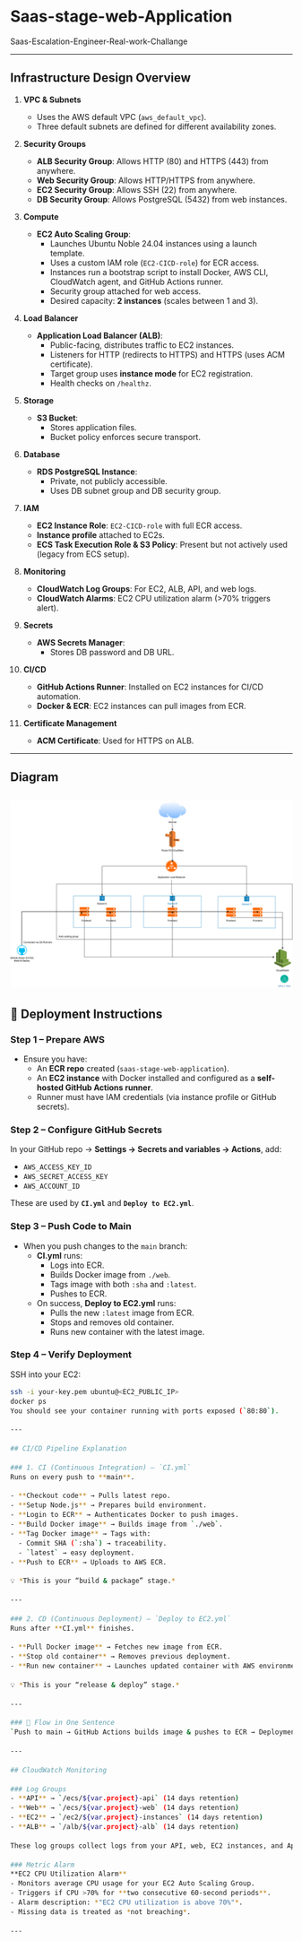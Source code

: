 # Saas-stage-web-Application
Saas-Escalation-Engineer-Real-work-Challange

---

## Infrastructure Design Overview

1. **VPC & Subnets**
   - Uses the AWS default VPC (`aws_default_vpc`).
   - Three default subnets are defined for different availability zones.

2. **Security Groups**
   - **ALB Security Group**: Allows HTTP (80) and HTTPS (443) from anywhere.
   - **Web Security Group**: Allows HTTP/HTTPS from anywhere.
   - **EC2 Security Group**: Allows SSH (22) from anywhere.
   - **DB Security Group**: Allows PostgreSQL (5432) from web instances.

3. **Compute**
   - **EC2 Auto Scaling Group**:
     - Launches Ubuntu Noble 24.04 instances using a launch template.
     - Uses a custom IAM role (`EC2-CICD-role`) for ECR access.
     - Instances run a bootstrap script to install Docker, AWS CLI, CloudWatch agent, and GitHub Actions runner.
     - Security group attached for web access.
     - Desired capacity: **2 instances** (scales between 1 and 3).

4. **Load Balancer**
   - **Application Load Balancer (ALB)**:
     - Public-facing, distributes traffic to EC2 instances.
     - Listeners for HTTP (redirects to HTTPS) and HTTPS (uses ACM certificate).
     - Target group uses **instance mode** for EC2 registration.
     - Health checks on `/healthz`.

5. **Storage**
   - **S3 Bucket**:
     - Stores application files.
     - Bucket policy enforces secure transport.

6. **Database**
   - **RDS PostgreSQL Instance**:
     - Private, not publicly accessible.
     - Uses DB subnet group and DB security group.

7. **IAM**
   - **EC2 Instance Role**: `EC2-CICD-role` with full ECR access.
   - **Instance profile** attached to EC2s.
   - **ECS Task Execution Role & S3 Policy**: Present but not actively used (legacy from ECS setup).

8. **Monitoring**
   - **CloudWatch Log Groups**: For EC2, ALB, API, and web logs.
   - **CloudWatch Alarms**: EC2 CPU utilization alarm (>70% triggers alert).

9. **Secrets**
   - **AWS Secrets Manager**:
     - Stores DB password and DB URL.

10. **CI/CD**
    - **GitHub Actions Runner**: Installed on EC2 instances for CI/CD automation.
    - **Docker & ECR**: EC2 instances can pull images from ECR.

11. **Certificate Management**
    - **ACM Certificate**: Used for HTTPS on ALB.

---

## Diagram

![alt text](docs/Sparkrock-diagram.svg)
---

## 🚀 Deployment Instructions

### Step 1 – Prepare AWS
- Ensure you have:
  - An **ECR repo** created (`saas-stage-web-application`).
  - An **EC2 instance** with Docker installed and configured as a **self-hosted GitHub Actions runner**.
  - Runner must have IAM credentials (via instance profile or GitHub secrets).

### Step 2 – Configure GitHub Secrets
In your GitHub repo → **Settings → Secrets and variables → Actions**, add:
- `AWS_ACCESS_KEY_ID`
- `AWS_SECRET_ACCESS_KEY`
- `AWS_ACCOUNT_ID`

These are used by **`CI.yml`** and **`Deploy to EC2.yml`**.

### Step 3 – Push Code to Main
- When you push changes to the `main` branch:
  - **CI.yml** runs:
    - Logs into ECR.
    - Builds Docker image from `./web`.
    - Tags image with both `:sha` and `:latest`.
    - Pushes to ECR.
  - On success, **Deploy to EC2.yml** runs:
    - Pulls the new `:latest` image from ECR.
    - Stops and removes old container.
    - Runs new container with the latest image.

### Step 4 – Verify Deployment
SSH into your EC2:
```bash
ssh -i your-key.pem ubuntu@<EC2_PUBLIC_IP>
docker ps
You should see your container running with ports exposed (`80:80`).

---

## CI/CD Pipeline Explanation

### 1. CI (Continuous Integration) — `CI.yml`
Runs on every push to **main**.

- **Checkout code** → Pulls latest repo.
- **Setup Node.js** → Prepares build environment.
- **Login to ECR** → Authenticates Docker to push images.
- **Build Docker image** → Builds image from `./web`.
- **Tag Docker image** → Tags with:
  - Commit SHA (`:sha`) → traceability.
  - `latest` → easy deployment.
- **Push to ECR** → Uploads to AWS ECR.

💡 *This is your “build & package” stage.*

---

### 2. CD (Continuous Deployment) — `Deploy to EC2.yml`
Runs after **CI.yml** finishes.

- **Pull Docker image** → Fetches new image from ECR.
- **Stop old container** → Removes previous deployment.
- **Run new container** → Launches updated container with AWS environment variables.

💡 *This is your “release & deploy” stage.*

---

### 🚦 Flow in One Sentence
`Push to main → GitHub Actions builds image & pushes to ECR → Deployment job pulls & redeploys container on EC2`.

---

## CloudWatch Monitoring

### Log Groups
- **API** → `/ecs/${var.project}-api` (14 days retention)  
- **Web** → `/ecs/${var.project}-web` (14 days retention)  
- **EC2** → `/ec2/${var.project}-instances` (14 days retention)  
- **ALB** → `/alb/${var.project}-alb` (14 days retention)  

These log groups collect logs from your API, web, EC2 instances, and Application Load Balancer.

### Metric Alarm
**EC2 CPU Utilization Alarm**  
- Monitors average CPU usage for your EC2 Auto Scaling Group.  
- Triggers if CPU >70% for **two consecutive 60-second periods**.  
- Alarm description: *"EC2 CPU utilization is above 70%"*.  
- Missing data is treated as *not breaching*.  

---

